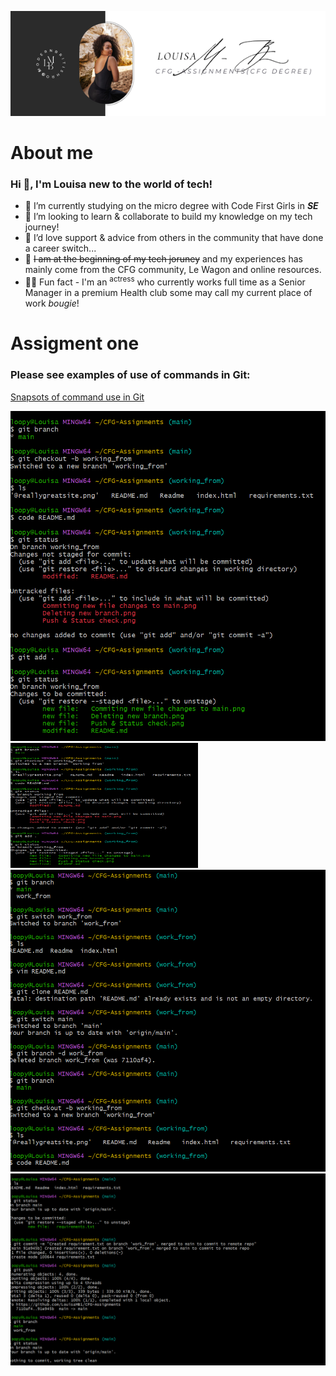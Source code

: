 ![Louisa's Banner][def]
# About me
### **Hi 👋, I'm Louisa new to the world of tech!**
- :dizzy: I’m currently studying on the micro degree with Code First Girls in ***SE***
- :monocle_face: I’m looking to learn & collaborate to build my knowledge on my tech journey!
- :black_heart: I’d love support & advice from others in the community that have done a career switch...
- :pinching_hand: ~~I am at the beginning of my tech joruney~~ and my experiences has mainly come from the CFG community, Le Wagon and online resources.
- :woman_cartwheeling: Fun fact - I'm an <sup>actress</sup> who currently works full time as a Senior Manager in a premium Health club some may call my current place of work _bougie_!

# Assigment one
### Please see examples of use of commands in Git:

[Snapsots of command use in Git](index.html)

![Git Status check](<Git status check.png>) <img src="Git status check.png" alt="Description" width="300" height="200">
![Creating a Branch](<Deleting new branch.png>) 
![Creating and committing a new file](<Commiting new file changes to main.png>)


[def]: @reallygreatsite.png